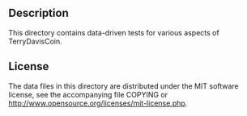 Description
------------

This directory contains data-driven tests for various aspects of TerryDavisCoin.

License
--------

The data files in this directory are distributed under the MIT software
license, see the accompanying file COPYING or
http://www.opensource.org/licenses/mit-license.php.

